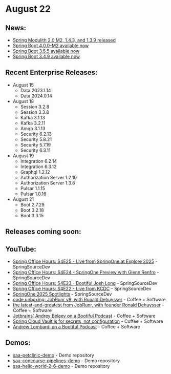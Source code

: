 # August 22

## News:

- [Spring Modulith 2.0 M2, 1.4.3, and 1.3.9 released](https://spring.io/blog/2025/08/22/spring-modulith-2-0-0-m2-1-4-3-and-1-3-9-released)
- [Spring Boot 4.0.0-M2 available now](https://spring.io/blog/2025/08/21/spring-boot-4-0-0-M2-available-now)
- [Spring Boot 3.5.5 available now](https://spring.io/blog/2025/08/21/spring-boot-3-5-5-available-now)
- [Spring Boot 3.4.9 available now](https://spring.io/blog/2025/08/21/spring-boot-3-4-9-available-now)

## Recent Enterprise Releases:

- August 15
  - Data 2023.1.14
  - Data 2024.0.14
- August 18
  - Session 3.2.8
  - Session 3.3.8
  - Kafka 3.1.13
  - Kafka 3.2.11
  - Amqp 3.1.13
  - Security 6.2.13
  - Security 5.8.21
  - Security 5.7.19
  - Security 6.3.11
- August 19
  - Integration 6.2.14
  - Integration 6.3.12
  - Graphql 1.2.12
  - Authorization Server 1.2.10
  - Authorization Server 1.3.8
  - Pulsar 1.1.15
  - Pulsar 1.0.16
- August 21
  - Boot 2.7.29
  - Boot 3.2.18
  - Boot 3.3.15

## Releases coming soon:

## YouTube:

- [Spring Office Hours: S4E25 - Live from SpringOne at Explore 2025](https://www.youtube.com/watch?v=xbZVg_r2Iho) - SpringSourceDev
- [Spring Office Hours: S4E24 - SpringOne Preview with Glenn Renfro](https://www.youtube.com/watch?v=nJV7j2A8Yy8) - SpringSourceDev
- [Spring Office Hours: S4E23 - Bootiful Josh Long](https://www.youtube.com/watch?v=rSJelzKkQLM) - SpringSourceDev
- [Spring Office Hours: S4E22 - Live from KCDC](https://www.youtube.com/watch?v=ozPNymtx1_A) - SpringSourceDev
- [SpringOne 2025 Spotlights](https://www.youtube.com/watch?v=_gAe8vzS64w) - SpringSourceDev
- [code unboxing: JobRunr v8, with Ronald Dehuysser](https://www.youtube.com/watch?v=IdSf6dCkF20) - Coffee + Software
- [the latest-and-greatest from JobRunr, with founder Ronald Dehuysser](https://www.youtube.com/watch?v=qd9GzmDDsYo) - Coffee + Software
- [Jetbrains' Andrey Belaev on a Bootiful Podcast](https://www.youtube.com/watch?v=ES-uxV1zNok) - Coffee + Software
- [Spring Cloud Vault is for secrets, not configuration](https://www.youtube.com/watch?v=3bpO_iqRX_k) - Coffee + Software
- [Andrew Lombardi on a Bootiful Podcast](https://www.youtube.com/watch?v=xDdKVYRv12w) - Coffee + Software

## Demos:

- [saa-petclinic-demo](https://github.com/dashaun-tanzu/saa-petclinic-demo) - Demo repository
- [saa-concourse-pipelines-demo](https://github.com/dashaun-tanzu/saa-concourse-pipelines-demo) - Demo repository
- [saa-hello-world-2-6-demo](https://github.com/dashaun-tanzu/saa-hello-world-2-6-demo) - Demo repository

